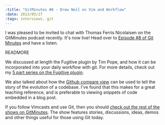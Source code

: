 ```yaml
--- 
:title: "GitMinutes #8 - Drew Neil on Vim and Workflow"
:date: 2013/05/27
:tags: interviews, git
---
```


I was pleased to be invited to chat with Thomas Ferris Nicolaisen on the GitMinutes podcast recently. It's now live! Head over to [Episode #8 of Git Minutes][8] and have a listen.

[8]: http://episodes.gitminutes.com/2013/05/gitminutes-08-drew-neil-on-vim-and.html


READMORE

We discussed at length the Fugitive plugin by Tim Pope, and how it can be incorporated into your daily workflow with git. For more details, check out my [5 part series on the Fugitive plugin][series].

We also talked about how the [Github compare view][compare] can be used to tell the story of the evolution of a codebase. I've found that this makes for a great teaching reference, and is preferable to viewing snippets of code embedded in a blog post.

If you follow Vimcasts and use Git, then you should [check out the rest of the shows on GitMinutes][episodes]. The show features stories, discussions, ideas, demos and other things useful for those using Git today.

[series]: http://vimcasts.org/blog/2011/05/the-fugitive-series/
[compare]: https://github.com/blog/612-introducing-github-compare-view
[episodes]: http://episodes.gitminutes.com/
